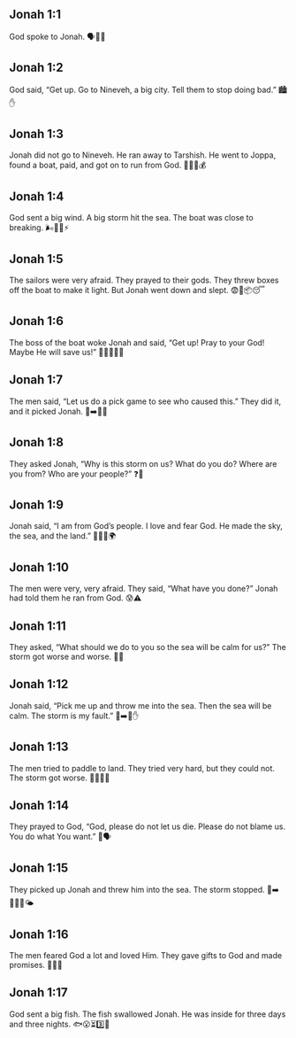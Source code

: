 ## Jonah 1:1
God spoke to Jonah. 🗣️🙍‍♂️
## Jonah 1:2
God said, “Get up. Go to Nineveh, a big city. Tell them to stop doing bad.” 🏙️✋
## Jonah 1:3
Jonah did not go to Nineveh. He ran away to Tarshish. He went to Joppa, found a boat, paid, and got on to run from God. 🏃‍♂️⛵💰
## Jonah 1:4
God sent a big wind. A big storm hit the sea. The boat was close to breaking. 🌬️🌊⛵⚡
## Jonah 1:5
The sailors were very afraid. They prayed to their gods. They threw boxes off the boat to make it light. But Jonah went down and slept. 😨🙏📦😴
## Jonah 1:6
The boss of the boat woke Jonah and said, “Get up! Pray to your God! Maybe He will save us!” 🧑‍✈️⏰🙏🛟
## Jonah 1:7
The men said, “Let us do a pick game to see who caused this.” They did it, and it picked Jonah. 🎲➡️🙍‍♂️
## Jonah 1:8
They asked Jonah, “Why is this storm on us? What do you do? Where are you from? Who are your people?” ❓🌊
## Jonah 1:9
Jonah said, “I am from God’s people. I love and fear God. He made the sky, the sea, and the land.” 🙏🌌🌊🌍
## Jonah 1:10
The men were very, very afraid. They said, “What have you done?” Jonah had told them he ran from God. 😰⚠️
## Jonah 1:11
They asked, “What should we do to you so the sea will be calm for us?” The storm got worse and worse. 🌊💨
## Jonah 1:12
Jonah said, “Pick me up and throw me into the sea. Then the sea will be calm. The storm is my fault.” 🧍➡️🌊✋
## Jonah 1:13
The men tried to paddle to land. They tried very hard, but they could not. The storm got worse. 🚣‍♂️🌊💦
## Jonah 1:14
They prayed to God, “God, please do not let us die. Please do not blame us. You do what You want.” 🙏🗣️
## Jonah 1:15
They picked up Jonah and threw him into the sea. The storm stopped. 🌊➡️🙍‍♂️⛵🌤️
## Jonah 1:16
The men feared God a lot and loved Him. They gave gifts to God and made promises. 🙌🎁🤝
## Jonah 1:17
God sent a big fish. The fish swallowed Jonah. He was inside for three days and three nights. 🐟😮⏳3️⃣🌙
